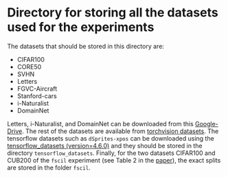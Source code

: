 # Directory for storing all the datasets used for the experiments
The datasets that should be stored in this directory are:
* CIFAR100
* CORE50
* SVHN
* Letters
* FGVC-Aircraft
* Stanford-cars
* i-Naturalist
* DomainNet

Letters, i-Naturalist, and DomainNet can be downloaded from this [Google-Drive](https://drive.google.com/drive/folders/105kYR9ZRbK_A9gD2alIn5wTUGYm3XiwR?usp=drive_link). The rest of the datasets are available from [torchvision datasets](https://pytorch.org/vision/0.16/datasets.html).
The tensorflow datasets such as `dSprites-xpos` can be downloaded using the [tensorflow_datasets (version=4.6.0)](https://www.tensorflow.org/datasets) and they should be stored in the directory `tensorflow_datasets`.
Finally, for the two datasets CIFAR100 and CUB200 of the `fscil` experiment (see Table 2 in the [paper](https://arxiv.org/pdf/2303.13199.pdf)), the exact splits are stored in the folder `fscil`.

